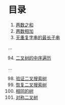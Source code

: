 # 目录

1. [两数之和](./src/1.sum-of-two-numbers.c)
2. [两数相加](./src/2.addition-of-two-numbers.c)
3. [无重复字串的最长子串](./src/3.longest-substring-without-repeat-characters.c)

...

94. [二叉树的中序遍历](./src/94.binary-tree-inorder-traversal.c)

...

98. [验证二叉搜索树](./src/98.validate-binary-search-tree.c)
99. [恢复二叉搜索树](./src/99.recover-binary-search-tree.c)
100. [相同的树](./src/100.same-tree.c)
101. [对称二叉树](./src/101.symmetric-tree.c)

